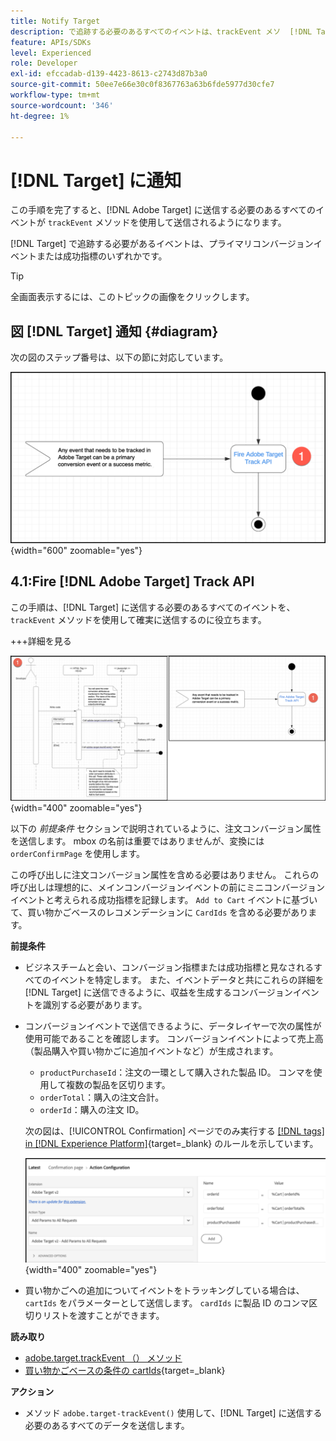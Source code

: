 ```yaml
---
title: Notify Target
description: で追跡する必要のあるすべてのイベントは、trackEvent メソ  [!DNL Target]  ドを使用して送信してください。
feature: APIs/SDKs
level: Experienced
role: Developer
exl-id: efccadab-d139-4423-8613-c2743d87b3a0
source-git-commit: 50ee7e66e30c0f8367763a63b6fde5977d30cfe7
workflow-type: tm+mt
source-wordcount: '346'
ht-degree: 1%

---
```


# [!DNL Target] に通知

この手順を完了すると、[!DNL Adobe Target] に送信する必要のあるすべてのイベントが `trackEvent` メソッドを使用して送信されるようになります。

[!DNL Target] で追跡する必要があるイベントは、プライマリコンバージョンイベントまたは成功指標のいずれかです。

>[!TIP]
>
>全画面表示するには、このトピックの画像をクリックします。

## 図 [!DNL Target] 通知 {#diagram}

次の図のステップ番号は、以下の節に対応しています。

![ ターゲット図への通知 ](/help/dev/patterns/recs-atjs/assets/diagram-notify-target.png){width="600" zoomable="yes"}

## 4.1:Fire [!DNL Adobe Target] Track API

この手順は、[!DNL Target] に送信する必要のあるすべてのイベントを、`trackEvent` メソッドを使用して確実に送信するのに役立ちます。

+++詳細を見る

![Fire Adobe Target Track API の図 ](/help/dev/patterns/recs-atjs/assets/fire-adobe-target-track-api-diagram-combined.png){width="400" zoomable="yes"}

以下の *前提条件* セクションで説明されているように、注文コンバージョン属性を送信します。 mbox の名前は重要ではありませんが、変換には `orderConfirmPage` を使用します。

この呼び出しに注文コンバージョン属性を含める必要はありません。 これらの呼び出しは理想的に、メインコンバージョンイベントの前にミニコンバージョンイベントと考えられる成功指標を記録します。 `Add to Cart` イベントに基づいて、買い物かごベースのレコメンデーションに `CardIds` を含める必要があります。

**前提条件**

* ビジネスチームと会い、コンバージョン指標または成功指標と見なされるすべてのイベントを特定します。 また、イベントデータと共にこれらの詳細を [!DNL Target] に送信できるように、収益を生成するコンバージョンイベントを識別する必要があります。
* コンバージョンイベントで送信できるように、データレイヤーで次の属性が使用可能であることを確認します。 コンバージョンイベントによって売上高（製品購入や買い物かごに追加イベントなど）が生成されます。

   * `productPurchaseId`：注文の一環として購入された製品 ID。 コンマを使用して複数の製品を区切ります。
   * `orderTotal`：購入の注文合計。
   * `orderId`：購入の注文 ID。

  次の図は、[!UICONTROL Confirmation] ページでのみ実行する [ [!DNL tags] in [!DNL Experience Platform]](https://experienceleague.adobe.com/docs/tags.html?lang=ja){target=_blank} のルールを示しています。

  ![ アクション設定ページ ](/help/dev/patterns/recs-atjs/assets/action-configuration.png){width="400" zoomable="yes"}

* 買い物かごへの追加についてイベントをトラッキングしている場合は、`cartIds` をパラメーターとして送信します。 `cardIds` に製品 ID のコンマ区切りリストを渡すことができます。

**読み取り**

* [adobe.target.trackEvent （） メソッド](/help/dev/implement/client-side/atjs/atjs-functions/adobe-target-trackevent.md)
* [ 買い物かごベースの条件の cartIds](https://experienceleague.adobe.com/docs/target/using/recommendations/criteria/base-the-recommendation-on-a-recommendation-key.html?lang=ja#cart-based){target=_blank}

**アクション**

* メソッド `adobe.target-trackEvent()` 使用して、[!DNL Target] に送信する必要のあるすべてのデータを送信します。

